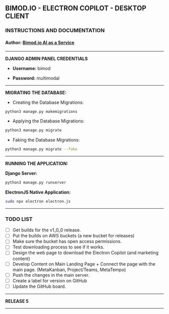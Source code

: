 ## BIMOD.IO - ELECTRON COPILOT - DESKTOP CLIENT

### INSTRUCTIONS AND DOCUMENTATION

#### **Author**: [Bimod.io AI as a Service](https://www.bimod.io)

---

**DJANGO ADMIN PANEL CREDENTIALS**

- **Username:** bimod

- **Password:** multimodal

---

**MIGRATING THE DATABASE:**

- Creating the Database Migrations:

```bash
python3 manage.py makemigrations
```

- Applying the Database Migrations:

```bash
python3 manage.py migrate
```

- Faking the Database Migrations:

```bash
python3 manage.py migrate --fake
```

---

**RUNNING THE APPLICATION:**

**Django Server:**

```bash
python3 manage.py runserver
```

**ElectronJS Native Application:**

```bash
sudo npx electron electron.js
```

---

### TODO LIST

- [ ] Get builds for the v1_0_0 release.
- [ ] Put the builds on AWS buckets (a new bucket for releases)
- [ ] Make sure the bucket has open access permissions.
- [ ] Test downloading process to see if it works.
- [ ] Design the web page to download the Electron Copilot (and marketing content)
- [ ] Develop Content on Main Landing Page + Connect the page with the main page. (MetaKanban, Project/Teams, MetaTempo)
- [ ] Push the changes in the main server.
- [ ] Create a label for version on GitHub
- [ ] Update the GitHub board.

---

**RELEASE 5**

---

